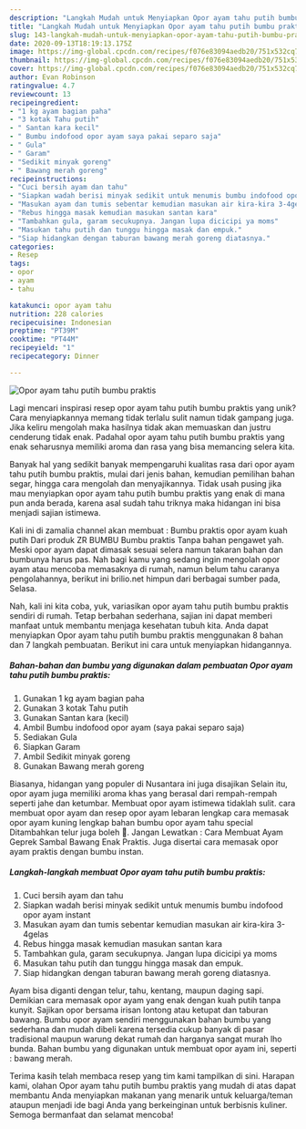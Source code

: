 ```yaml
---
description: "Langkah Mudah untuk Menyiapkan Opor ayam tahu putih bumbu praktis yang Lezat Sekali"
title: "Langkah Mudah untuk Menyiapkan Opor ayam tahu putih bumbu praktis yang Lezat Sekali"
slug: 143-langkah-mudah-untuk-menyiapkan-opor-ayam-tahu-putih-bumbu-praktis-yang-lezat-sekali
date: 2020-09-13T18:19:13.175Z
image: https://img-global.cpcdn.com/recipes/f076e83094aedb20/751x532cq70/opor-ayam-tahu-putih-bumbu-praktis-foto-resep-utama.jpg
thumbnail: https://img-global.cpcdn.com/recipes/f076e83094aedb20/751x532cq70/opor-ayam-tahu-putih-bumbu-praktis-foto-resep-utama.jpg
cover: https://img-global.cpcdn.com/recipes/f076e83094aedb20/751x532cq70/opor-ayam-tahu-putih-bumbu-praktis-foto-resep-utama.jpg
author: Evan Robinson
ratingvalue: 4.7
reviewcount: 13
recipeingredient:
- "1 kg ayam bagian paha"
- "3 kotak Tahu putih"
- " Santan kara kecil"
- " Bumbu indofood opor ayam saya pakai separo saja"
- " Gula"
- " Garam"
- "Sedikit minyak goreng"
- " Bawang merah goreng"
recipeinstructions:
- "Cuci bersih ayam dan tahu"
- "Siapkan wadah berisi minyak sedikit untuk menumis bumbu indofood opor ayam instant"
- "Masukan ayam dan tumis sebentar kemudian masukan air kira-kira 3-4gelas"
- "Rebus hingga masak kemudian masukan santan kara"
- "Tambahkan gula, garam secukupnya. Jangan lupa dicicipi ya moms"
- "Masukan tahu putih dan tunggu hingga masak dan empuk."
- "Siap hidangkan dengan taburan bawang merah goreng diatasnya."
categories:
- Resep
tags:
- opor
- ayam
- tahu

katakunci: opor ayam tahu 
nutrition: 228 calories
recipecuisine: Indonesian
preptime: "PT39M"
cooktime: "PT44M"
recipeyield: "1"
recipecategory: Dinner

---
```



![Opor ayam tahu putih bumbu praktis](https://img-global.cpcdn.com/recipes/f076e83094aedb20/751x532cq70/opor-ayam-tahu-putih-bumbu-praktis-foto-resep-utama.jpg)

Lagi mencari inspirasi resep opor ayam tahu putih bumbu praktis yang unik? Cara menyiapkannya memang tidak terlalu sulit namun tidak gampang juga. Jika keliru mengolah maka hasilnya tidak akan memuaskan dan justru cenderung tidak enak. Padahal opor ayam tahu putih bumbu praktis yang enak seharusnya memiliki aroma dan rasa yang bisa memancing selera kita.

Banyak hal yang sedikit banyak mempengaruhi kualitas rasa dari opor ayam tahu putih bumbu praktis, mulai dari jenis bahan, kemudian pemilihan bahan segar, hingga cara mengolah dan menyajikannya. Tidak usah pusing jika mau menyiapkan opor ayam tahu putih bumbu praktis yang enak di mana pun anda berada, karena asal sudah tahu triknya maka hidangan ini bisa menjadi sajian istimewa.

Kali ini di zamalia channel akan membuat : Bumbu praktis opor ayam kuah putih Dari produk ZR BUMBU Bumbu praktis Tanpa bahan pengawet yah. Meski opor ayam dapat dimasak sesuai selera namun takaran bahan dan bumbunya harus pas. Nah bagi kamu yang sedang ingin mengolah opor ayam atau mencoba memasaknya di rumah, namun belum tahu caranya pengolahannya, berikut ini brilio.net himpun dari berbagai sumber pada, Selasa.


Nah, kali ini kita coba, yuk, variasikan opor ayam tahu putih bumbu praktis sendiri di rumah. Tetap berbahan sederhana, sajian ini dapat memberi manfaat untuk membantu menjaga kesehatan tubuh kita. Anda dapat menyiapkan Opor ayam tahu putih bumbu praktis menggunakan 8 bahan dan 7 langkah pembuatan. Berikut ini cara untuk menyiapkan hidangannya.

<!--inarticleads1-->

##### Bahan-bahan dan bumbu yang digunakan dalam pembuatan Opor ayam tahu putih bumbu praktis:

1. Gunakan 1 kg ayam bagian paha
1. Gunakan 3 kotak Tahu putih
1. Gunakan  Santan kara (kecil)
1. Ambil  Bumbu indofood opor ayam (saya pakai separo saja)
1. Sediakan  Gula
1. Siapkan  Garam
1. Ambil Sedikit minyak goreng
1. Gunakan  Bawang merah goreng


Biasanya, hidangan yang populer di Nusantara ini juga disajikan Selain itu, opor ayam juga memiliki aroma khas yang berasal dari rempah-rempah seperti jahe dan ketumbar. Membuat opor ayam istimewa tidaklah sulit. cara membuat opor ayam dan resep opor ayam lebaran lengkap cara memasak opor ayam kuning lengkap bahan bumbu opor ayam tahu special Ditambahkan telur juga boleh 🙂. Jangan Lewatkan : Cara Membuat Ayam Geprek Sambal Bawang Enak Praktis. Juga disertai cara memasak opor ayam praktis dengan bumbu instan. 

<!--inarticleads2-->

##### Langkah-langkah membuat Opor ayam tahu putih bumbu praktis:

1. Cuci bersih ayam dan tahu
1. Siapkan wadah berisi minyak sedikit untuk menumis bumbu indofood opor ayam instant
1. Masukan ayam dan tumis sebentar kemudian masukan air kira-kira 3-4gelas
1. Rebus hingga masak kemudian masukan santan kara
1. Tambahkan gula, garam secukupnya. Jangan lupa dicicipi ya moms
1. Masukan tahu putih dan tunggu hingga masak dan empuk.
1. Siap hidangkan dengan taburan bawang merah goreng diatasnya.


Ayam bisa diganti dengan telur, tahu, kentang, maupun daging sapi. Demikian cara memasak opor ayam yang enak dengan kuah putih tanpa kunyit. Sajikan opor bersama irisan lontong atau ketupat dan taburan bawang. Bumbu opor ayam sendiri menggunakan bahan bumbu yang sederhana dan mudah dibeli karena tersedia cukup banyak di pasar tradisional maupun warung dekat rumah dan harganya sangat murah lho bunda. Bahan bumbu yang digunakan untuk membuat opor ayam ini, seperti : bawang merah. 

Terima kasih telah membaca resep yang tim kami tampilkan di sini. Harapan kami, olahan Opor ayam tahu putih bumbu praktis yang mudah di atas dapat membantu Anda menyiapkan makanan yang menarik untuk keluarga/teman ataupun menjadi ide bagi Anda yang berkeinginan untuk berbisnis kuliner. Semoga bermanfaat dan selamat mencoba!
